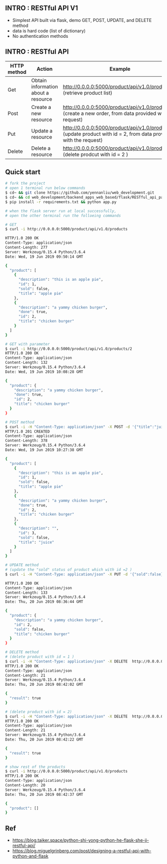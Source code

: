 ## INTRO : RESTful API V1
  - Simplest API built via flask, demo GET, POST, UPDATE, and DELETE method
  - data is hard code (list of dictionary) 
  - No authentication methods 

## INTRO : RESTful API 
|  HTTP method | Action | Example |
| --- | -------- | ---- | 
|Get| Obtain information about a resource | http://0.0.0.0:5000/product/api/v1.0/products <br>(retrieve product list) | 
|Post| Create a new resource | http://0.0.0.0:5000/product/api/v1.0/products <br> (create a new order, from data provided with the request)| 
|Put| Update a resource | http://0.0.0.0:5000/product/api/v1.0/products/2 <br> (update product with id = 2, from data provided with the request) | 
|Delete| Delete a resource | http://0.0.0.0:5000/product/api/v1.0/products/2 <br> (delete prodcut with id = 2 ) | 

## Quick start 
``` bash
# fork the project 
# open 1 terminal run below commands 
$ cd~ && git clone https://github.com/yennanliu/web_development.git
$ cd~ && cd web_development/backend_apps_web_based/flask/RESTful_api_part1
$ pip install -r requirements.txt && python app.py 

# when the flask server run at local successfully, 
# open the other terminal run the folloeing commands 
```
```bash 
# GET 
$ curl -i http://0.0.0.0:5000/product/api/v1.0/products

HTTP/1.0 200 OK
Content-Type: application/json
Content-Length: 277
Server: Werkzeug/0.15.4 Python/3.6.4
Date: Wed, 19 Jun 2019 09:50:14 GMT

{
  "product": [
    {
      "description": "this is an apple pie", 
      "id": 1, 
      "sold": false, 
      "title": "apple pie"
    }, 
    {
      "description": "a yammy chicken burger", 
      "done": true, 
      "id": 2, 
      "title": "chicken burger"
    }
  ]
}

```
```bash 
# GET with parameter
$ curl -i http://0.0.0.0:5000/product/api/v1.0/products/2 
HTTP/1.0 200 OK
Content-Type: application/json
Content-Length: 132
Server: Werkzeug/0.15.4 Python/3.6.4
Date: Wed, 19 Jun 2019 10:08:28 GMT

{
  "product": {
    "description": "a yammy chicken burger", 
    "done": true, 
    "id": 2, 
    "title": "chicken burger"
  }
}


```

```bash
# POST method 
$ curl -i -H "Content-Type: application/json" -X POST -d '{"title":"juice"}' http://0.0.0.0:5000/product/api/v1.0/products
HTTP/1.0 201 CREATED
Content-Type: application/json
Content-Length: 378
Server: Werkzeug/0.15.4 Python/3.6.4
Date: Wed, 19 Jun 2019 10:27:38 GMT

{
  "product": [
    {
      "description": "this is an apple pie", 
      "id": 1, 
      "sold": false, 
      "title": "apple pie"
    }, 
    {
      "description": "a yammy chicken burger", 
      "done": true, 
      "id": 2, 
      "title": "chicken burger"
    }, 
    {
      "description": "", 
      "id": 3, 
      "sold": false, 
      "title": "juice"
    }
  ]
}

```

```bash
# UPDATE method 
# (update the "sold" status of product which with id =2 )
$ curl -i -H "Content-Type: application/json" -X PUT -d '{"sold":false}' http://0.0.0.0:5000/product/api/v1.0/products/2

HTTP/1.0 200 OK
Content-Type: application/json
Content-Length: 133
Server: Werkzeug/0.15.4 Python/3.6.4
Date: Thu, 20 Jun 2019 08:36:44 GMT

{
  "product": {
    "description": "a yammy chicken burger", 
    "id": 2, 
    "sold": false, 
    "title": "chicken burger"
  }
}

``` 

```bash
# DELETE method 
# (delete product with id = 1 )
$ curl -i -H "Content-Type: application/json" -X DELETE  http://0.0.0.0:5000/product/api/v1.0/products/1
HTTP/1.0 200 OK
Content-Type: application/json
Content-Length: 21
Server: Werkzeug/0.15.4 Python/3.6.4
Date: Thu, 20 Jun 2019 08:42:02 GMT

{
  "result": true
}

# (delete product with id = 2)
$ curl -i -H "Content-Type: application/json" -X DELETE  http://0.0.0.0:5000/product/api/v1.0/products/2
HTTP/1.0 200 OK
Content-Type: application/json
Content-Length: 21
Server: Werkzeug/0.15.4 Python/3.6.4
Date: Thu, 20 Jun 2019 08:42:22 GMT

{
  "result": true
}

# show rest of the products 
$ curl -i http://0.0.0.0:5000/product/api/v1.0/products
HTTP/1.0 200 OK
Content-Type: application/json
Content-Length: 20
Server: Werkzeug/0.15.4 Python/3.6.4
Date: Thu, 20 Jun 2019 08:42:37 GMT

{
  "product": []
}

``` 

## Ref 
- https://blog.taiker.space/python-shi-yong-python-he-flask-she-ji-restful-api/
- https://blog.miguelgrinberg.com/post/designing-a-restful-api-with-python-and-flask
